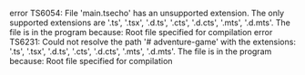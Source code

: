 error TS6054: File 'main.tsecho' has an unsupported extension. The only supported extensions are '.ts', '.tsx', '.d.ts', '.cts', '.d.cts', '.mts', '.d.mts'.
  The file is in the program because:
    Root file specified for compilation
error TS6231: Could not resolve the path '# adventure-game' with the extensions: '.ts', '.tsx', '.d.ts', '.cts', '.d.cts', '.mts', '.d.mts'.
  The file is in the program because:
    Root file specified for compilation
